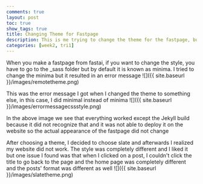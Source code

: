 ```yaml
---
comments: true
layout: post
toc: true
show_tags: true
title: Changing Theme for Fastpage
description: This is me trying to change the theme for the fastpage, but showing it doesn't work
categories: [week2, tri1]
---
```


When you make a fastpage from fastai, if you want to change the style, you have to go to the _sass folder but by default it is known as minima. I tried to change the minima but it resulted in an error message
![]({{ site.baseurl }}/images/remotetheme.png)

This was the error message I got when I changed the theme to something else, in this case, I did minimal instead of minima
![]({{ site.baseurl }}/images/errormessagecssstyle.png)

In the above image we see that everything worked except the Jekyll build because it did not recognize that and it was not able to deploy it on the website so the actual appearance of the fastpage did not change

After choosing a theme, I decided to choose slate and afterwards I realized my website did not work. The style was completely different and I liked it but one issue I found was that when I clicked on a post, I couldn't click the title to go back to the page and the home page was completely different and the posts' format was different as well
![]({{ site.baseurl }}/images/slatetheme.png)